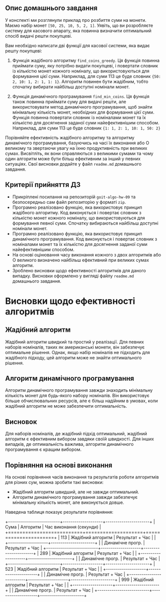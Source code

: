 ## Опис домашнього завдання

У конспекті ми розглянули приклад про розбиття суми на монети. Маємо набір монет `[50, 25, 10, 5, 2, 1]`. Уявіть, що ви розробляєте систему для касового апарату, яка повинна визначити оптимальний спосіб видачі решти покупцеві.

Вам необхідно написати дві функції для касової системи, яка видає решту покупцеві:

1. Функція жадібного алгоритму `find_coins_greedy`. Ця функція повинна приймати суму, яку потрібно видати покупцеві, і повертати словник із кількістю монет кожного номіналу, що використовуються для формування цієї суми. Наприклад, для суми 113 це буде словник `{50: 2, 10: 1, 2: 1, 1: 1}`. Алгоритм повинен бути жадібним, тобто спочатку вибирати найбільш доступні номінали монет.

2. Функція динамічного програмування `find_min_coins`. Ця функція також повинна приймати суму для видачі решти, але використовувати метод динамічного програмування, щоб знайти мінімальну кількість монет, необхідних для формування цієї суми. Функція повинна повертати словник із номіналами монет та їх кількістю для досягнення заданої суми найефективнішим способом. Наприклад, для суми 113 це буде словник `{1: 1, 2: 1, 10: 1, 50: 2}`

Порівняйте ефективність жадібного алгоритму та алгоритму динамічного програмування, базуючись на часі їх виконання або О великому та звертаючи увагу на їхню продуктивність при великих сумах. Висвітліть, як вони справляються з великими сумами та чому один алгоритм може бути більш ефективним за інший у певних ситуаціях. Свої висновки додайте у файл `readme.md` домашнього завдання.

## Критерії прийняття ДЗ

- Прикріплені посилання на репозиторій `goit-algo-hw-09` та безпосередньо сам файл репозиторію у форматі `zip`.
- Програмно реалізовано функцію, яка використовує принцип жадібного алгоритму. Код виконується і повертає словник з кількістю монет кожного номіналу, що використовуються для формування певної суми. Спочатку вибираються найбільш доступні номінали монет.
- Програмно реалізовано функцію, яка використовує принцип динамічного програмування. Код виконується і повертає словник з номіналами монет та їх кількістю для досягнення заданої суми найефективнішим способом.
- На основі оцінювання часу виконання кожного з двох алгоритмів або О великого визначено найбільш ефективний при великих сумах алгоритм.
- Зроблено висновки щодо ефективності алгоритмів для даного випадку. Висновки оформлено у вигляді файлу `readme.md` домашнього завдання.

# Висновки щодо ефективності алгоритмів

## Жадібний алгоритм

Жадібний алгоритм швидкий та простий у реалізації. Для певних наборів номіналів, таких як американські монети, він забезпечує оптимальне рішення. Однак, якщо набір номіналів не підходить для жадібного підходу, цей алгоритм може не знайти оптимального рішення.

## Алгоритм динамічного програмування

Алгоритм динамічного програмування завжди знаходить мінімальну кількість монет для будь-якого набору номіналів. Він використовує більше обчислювальних ресурсів, але є більш надійним в умовах, коли жадібний алгоритм не може забезпечити оптимальність.

## Висновок

Для наборів номіналів, де жадібний підхід оптимальний, жадібний алгоритм є ефективним вибором завдяки своїй швидкості. Для інших випадків, де оптимальність важлива, алгоритм динамічного програмування є кращим вибором.

## Порівняння на основі виконання

На основі порівняння часів виконання та результатів роботи алгоритмів для різних сум, можна зробити такі висновки:

- Жадібний алгоритм швидший, але не завжди оптимальний.
- Алгоритм динамічного програмування завжди забезпечує мінімальну кількість монет, але виконується довше.

Наведена таблиця показує результати порівняння:

+--------------------------+--------------------+----------------------+
| Сума | Алгоритм | Час виконання (секунди) |
+==========================+====================+======================+
| 113 | Жадібний алгоритм | Результат + Час |
| +--------------------+----------------------+
| | Динамічне прогр. | Результат + Час |
+--------------------------+--------------------+----------------------+
| 289 | Жадібний алгоритм | Результат + Час |
| +--------------------+----------------------+
| | Динамічне прогр. | Результат + Час |
+--------------------------+--------------------+----------------------+
| 523 | Жадібний алгоритм | Результат + Час |
| +--------------------+----------------------+
| | Динамічне прогр. | Результат + Час |
+--------------------------+--------------------+----------------------+
| 999 | Жадібний алгоритм | Результат + Час |
| +--------------------+----------------------+
| | Динамічне прогр. | Результат + Час |
+--------------------------+--------------------+----------------------+
